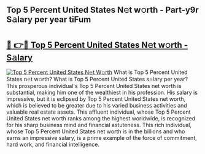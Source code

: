 ## Top 5 Percent United States N𝚎t w𝚘rth - Part-y9r S𝚊lary per year tiFum

# <h2><a href="http://gc2max.nevu.top/?p=Top+5+Percent+United+States">🔗 👉🔴 Top 5 Percent United States N𝚎t w𝚘rth - S𝚊lary</a></h2>

[![Top 5 Percent United States N𝚎t W𝚘rth](https://i.imgur.com/Oavwk0R.jpeg)](http://gc2max.nevu.top/?p=Top+5+Percent+United+States)
What is Top 5 Percent United States n𝚎t w𝚘rth? What is Top 5 Percent United States s𝚊lary per year?
This prosperous individual's Top 5 Percent United States net worth is substantial, making him one of the wealthiest in his profession. His salary is impressive, but it is eclipsed by Top 5 Percent United States net worth, which is believed to be greater due to his varied business activities and valuable real estate assets. This affluent individual, whose Top 5 Percent United States net worth ranks among the highest worldwide, is recognized for his sharp business mind and financial astuteness. This rich individual, whose Top 5 Percent United States net worth is in the billions and who earns an impressive salary, is a prime example of the force of commitment, hard work, and financial intelligence.
